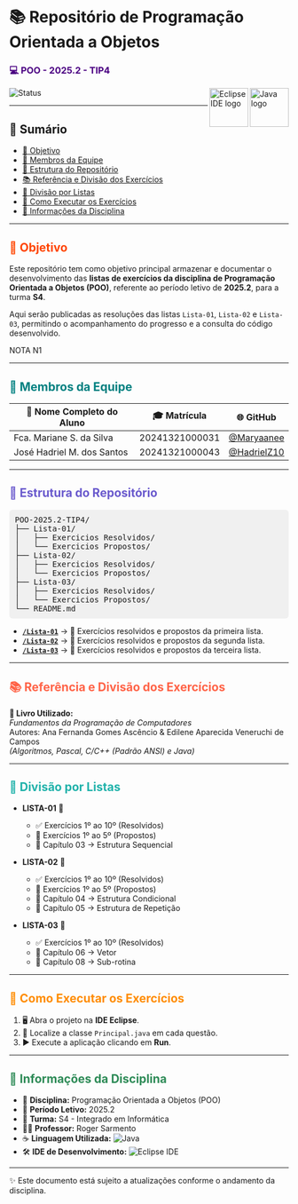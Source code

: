 <h1>📚 Repositório de Programação Orientada a Objetos</h1>
<h3 style="color:#4B0082;">💻 POO - 2025.2 - TIP4</h3>

<img align="right" src="https://cdn.jsdelivr.net/gh/devicons/devicon/icons/java/java-original.svg" height="70" alt="Java logo"/>
<img align="right" src="https://cdn.jsdelivr.net/gh/devicons/devicon/icons/eclipse/eclipse-original.svg" height="70" alt="Eclipse IDE logo"/>

![Status](https://img.shields.io/badge/Status-Em%20Andamento-yellow)

---

## 📑 Sumário
- [🎯 Objetivo](#-objetivo)  
- [👥 Membros da Equipe](#-membros-da-equipe)  
- [📂 Estrutura do Repositório](#-estrutura-do-repositório)  
- [📚 Referência e Divisão dos Exercícios](#-referência-e-divisão-dos-exercícios)  
- [📒 Divisão por Listas](#-divisão-por-listas)  
- [🚀 Como Executar os Exercícios](#-como-executar-os-exercícios)  
- [📌 Informações da Disciplina](#-informações-da-disciplina)  

---

<h2 style="color:#FF4500;">🎯 Objetivo</h2>

Este repositório tem como objetivo principal armazenar e documentar o desenvolvimento das **listas de exercícios da disciplina de Programação Orientada a Objetos (POO)**, referente ao período letivo de **2025.2**, para a turma **S4**.  

Aqui serão publicadas as resoluções das listas `Lista-01`, `Lista-02` e `Lista-03`, permitindo o acompanhamento do progresso e a consulta do código desenvolvido.

NOTA N1

---

<h2 style="color:#008080;">👥 Membros da Equipe</h2>

| 🧑 Nome Completo do Aluno      | 🎓 Matrícula      | 🌐 GitHub |
| ------------------------------ | ---------------- | --------- |
| Fca. Mariane S. da Silva       | 20241321000031   | [@Maryaanee](https://github.com/Maryaanee) |
| José Hadriel M. dos Santos     | 20241321000043   | [@HadrielZ10](https://github.com/HadrielZ10) |

---

<h2 style="color:#6A5ACD;">📂 Estrutura do Repositório</h2>

<pre style="background-color:#f0f0f0; padding:10px; border-radius:6px;">
POO-2025.2-TIP4/
├── Lista-01/
│   ├── Exercicios Resolvidos/
│   └── Exercicios Propostos/
├── Lista-02/
│   ├── Exercicios Resolvidos/
│   └── Exercicios Propostos/
├── Lista-03/
│   ├── Exercicios Resolvidos/
│   └── Exercicios Propostos/
└── README.md
</pre>

- **[`/Lista-01`](./Lista-01/)** → 📘 Exercícios resolvidos e propostos da primeira lista.  
- **[`/Lista-02`](./Lista-02/)** → 📗 Exercícios resolvidos e propostos da segunda lista.  
- **[`/Lista-03`](./Lista-03/)** → 📙 Exercícios resolvidos e propostos da terceira lista.  

---

<h2 style="color:#FF6347;">📚 Referência e Divisão dos Exercícios</h2>

**📖 Livro Utilizado:**  
*Fundamentos da Programação de Computadores*  
Autores: Ana Fernanda Gomes Ascêncio & Edilene Aparecida Veneruchi de Campos  
*(Algoritmos, Pascal, C/C++ (Padrão ANSI) e Java)*  

---

<h2 style="color:#20B2AA;">📒 Divisão por Listas</h2>

- **LISTA-01** 📝  
  - ✅ Exercícios 1º ao 10º (Resolvidos)  
  - 🧩 Exercícios 1º ao 5º (Propostos)  
  - 📘 Capítulo 03 → Estrutura Sequencial  

- **LISTA-02** 📝  
  - ✅ Exercícios 1º ao 10º (Resolvidos)  
  - 🧩 Exercícios 1º ao 5º (Propostos)  
  - 📗 Capítulo 04 → Estrutura Condicional  
  - 📗 Capítulo 05 → Estrutura de Repetição  

- **LISTA-03** 📝  
  - ✅ Exercícios 1º ao 10º (Resolvidos)  
  - 📙 Capítulo 06 → Vetor  
  - 📙 Capítulo 08 → Sub-rotina  

---

<h2 style="color:#FF8C00;">🚀 Como Executar os Exercícios</h2>
 
1. 🖥️ Abra o projeto na **IDE Eclipse**.  
2. 🔎 Localize a classe `Principal.java` em cada questão.  
3. ▶️ Execute a aplicação clicando em **Run**.  

---

<h2 style="color:#2E8B57;">📌 Informações da Disciplina</h2>

- 📘 **Disciplina:** Programação Orientada a Objetos (POO)  
- 📅 **Período Letivo:** 2025.2  
- 🏫 **Turma:** S4 - Integrado em Informática  
- 👨‍🏫 **Professor:** Roger Sarmento  
- ☕ **Linguagem Utilizada:** ![Java](https://img.shields.io/badge/Java-%23ED8B00.svg?style=for-the-badge&logo=openjdk&logoColor=white)  
- 🛠️ **IDE de Desenvolvimento:** ![Eclipse IDE](https://img.shields.io/badge/Eclipse%20IDE-2C2255.svg?style=for-the-badge&logo=eclipse&logoColor=white)  

---

✨ Este documento está sujeito a atualizações conforme o andamento da disciplina.
